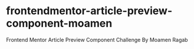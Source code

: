 # frontendmentor-article-preview-component-moamen
Frontend Mentor Article Preview Component Challenge By Moamen Ragab
